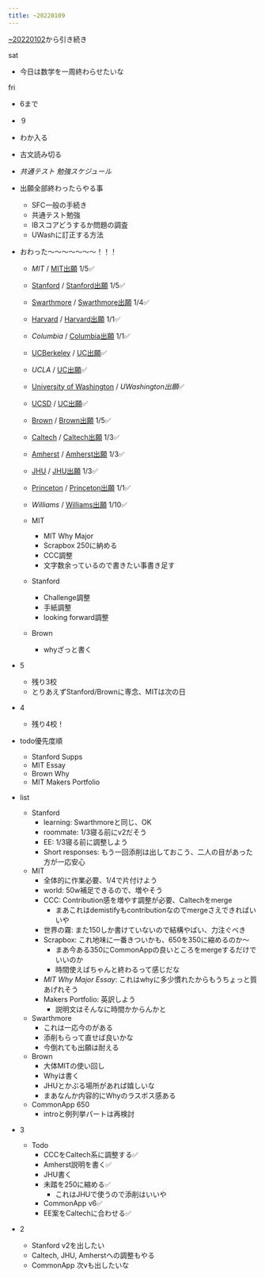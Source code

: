 ```yaml
---
title: ~20220109
---
```


[~20220102](~20220102.md)から引き続き

sat

* 今日は数学を一周終わらせたいな

fri

* 6まで

* ９

* わか入る

* 古文読み切る

* *共通テスト 勉強スケジュール*

* 出願全部終わったらやる事
  
  * SFC一般の手続き
  * 共通テスト勉強
  * IBスコアどうするか問題の調査
  * UWashに訂正する方法
* おわった〜〜〜〜〜〜〜！！！
  
  * *MIT* / [MIT出願](MIT%E5%87%BA%E9%A1%98.md) 1/5✅
  
  * [Stanford](Stanford.md) / [Stanford出願](Stanford%E5%87%BA%E9%A1%98.md) 1/5✅
  
  * [Swarthmore](Swarthmore.md) / [Swarthmore出願](Swarthmore%E5%87%BA%E9%A1%98.md) 1/4✅
  
  * [Harvard](Harvard.md) / [Harvard出願](Harvard%E5%87%BA%E9%A1%98.md) 1/1✅
  
  * *Columbia* / [Columbia出願](Columbia%E5%87%BA%E9%A1%98.md) 1/1✅
  
  * [UCBerkeley](UCBerkeley.md) / [UC出願](UC%E5%87%BA%E9%A1%98.md)✅
  
  * *UCLA* / [UC出願](UC%E5%87%BA%E9%A1%98.md)✅
  
  * [University of Washington](University%20of%20Washington.md) / *UWashington出願*✅
  
  * [UCSD](UCSD.md) / [UC出願](UC%E5%87%BA%E9%A1%98.md)✅
  
  * [Brown](Brown.md) / [Brown出願](Brown%E5%87%BA%E9%A1%98.md) 1/5✅
  
  * [Caltech](Caltech.md) / [Caltech出願](Caltech%E5%87%BA%E9%A1%98.md) 1/3✅
  
  * [Amherst](Amherst.md) / [Amherst出願](Amherst%E5%87%BA%E9%A1%98.md) 1/3✅
  
  * [JHU](JHU.md) / [JHU出願](JHU%E5%87%BA%E9%A1%98.md) 1/3✅
  
  * [Princeton](Princeton.md) / [Princeton出願](Princeton%E5%87%BA%E9%A1%98.md) 1/1✅
  
  * *Williams* / [Williams出願](Williams%E5%87%BA%E9%A1%98.md) 1/10✅
  
  * MIT
    
    * MIT Why Major
    * Scrapbox 250に納める
    * CCC調整
    * 文字数余っているので書きたい事書き足す
  * Stanford
    
    * Challenge調整
    * 手紙調整
    * looking forward調整
  * Brown
    
    * whyざっと書く
* 5
  
  * 残り3校
  * とりあえずStanford/Brownに専念、MITは次の日
* 4
  
  * 残り4校！
* todo優先度順
  
  * Stanford Supps
  * MIT Essay
  * Brown Why
  * MIT Makers Portfolio
* list
  
  * Stanford
    * learning: Swarthmoreと同じ、OK
    * roommate: 1/3寝る前にv2だそう
    * EE: 1/3寝る前に調整しよう
    * Short responses: もう一回添削は出しておこう、二人の目があった方が一応安心
  * MIT
    * 全体的に作業必要、1/4で片付けよう
    * world: 50w補足できるので、増やそう
    * CCC: Contribution感を増やす調整が必要、Caltechをmerge
      * まあこれはdemistifyもcontributionなのでmergeさえできればいいや
    * 世界の霧: また150しか書けていないので結構やばい、力注ぐべき
    * Scrapbox: これ地味に一番きついかも、650を350に縮めるのか〜
      * まあ今ある350にCommonAppの良いところをmergeするだけでいいのか
      * 時間使えばちゃんと終わるって感じだな
    * *MIT Why Major Essay*: これはwhyに多少慣れたからもうちょっと質あげれそう
    * Makers Portfolio: 英訳しよう
      * 説明文はそんなに時間かからんかと
  * Swarthmore
    * これは一応今のがある
    * 添削もらって直せば良いかな
    * 今倒れても出願は耐える
  * Brown
    * 大体MITの使い回し
    * Whyは書く
    * JHUとかぶる場所があれば嬉しいな
    * まあなんか内容的にWhyのラスボス感ある
  * CommonApp 650
    * introと例列挙パートは再検討
* 3
  
  * Todo
    * CCCをCaltech系に調整する✅
    * Amherst説明を書く✅
    * JHU書く
    * 未踏を250に縮める✅
      * これはJHUで使うので添削はいいや
    * CommonApp v6✅
    * EE案をCaltechに合わせる✅
* 2
  
  * Stanford v2を出したい
  * Caltech, JHU, Amherstへの調整もやる
  * CommonApp 次vも出したいな
